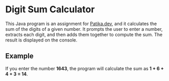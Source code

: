 # Digit Sum Calculator 
This Java program is an assignment for [Patika.dev](https://patika.dev), and it calculates the sum of the digits of a given number. It prompts the user to enter a number, extracts each digit, and then adds them together to compute the sum. The result is displayed on the console.

## Example 
If you enter the number **1643**, the program will calculate the sum as **1 + 6 + 4 + 3 = 14**.